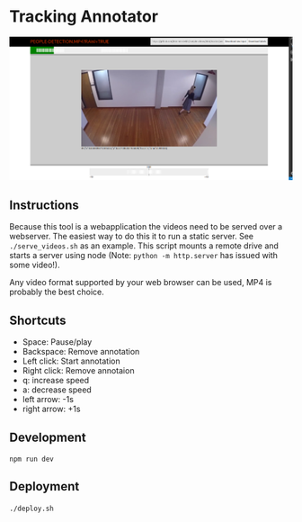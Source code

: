 # Tracking Annotator
![Screenshot](https://github.com/jackdeadman/tracking-annotator/raw/master/screenshot.png?raw=true")

## Instructions
Because this tool is a webapplication the videos need to be served over a webserver. The easiest way to do this it to run a static server. See `./serve_videos.sh` as an example. This script mounts a remote drive and starts a server using node (Note: `python -m http.server` has issued with some video!).

Any video format supported by your web browser can be used, MP4 is probably the best choice.

## Shortcuts
- Space: Pause/play
- Backspace: Remove annotation
- Left click: Start annotation
- Right click: Remove annotaion
- q: increase speed
- a: decrease speed
- left arrow: -1s
- right arrow: +1s

## Development
```
npm run dev
```

## Deployment
```
./deploy.sh
```
